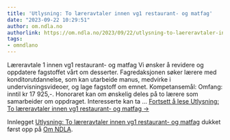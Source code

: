 ```yaml
---
title: 'Utlysning: To læreravtaler innen vg1 restaurant- og matfag'
date: "2023-09-22 10:29:51"
author: om.ndla.no
authorlink: https://om.ndla.no/2023/09/22/utlysning-to-laereravtaler-innen-vg1-restaurant-og-matfag/
tags:
- omndlano
---
```

<p>Læreravtale 1 innen vg1 restaurant- og matfag Vi ønsker å revidere og oppdatere fagstoffet vårt om desserter. Fagredaksjonen søker lærere med konditorutdannelse, som kan utarbeide manus, medvirke i undervisningsvideoer, og lage fagstoff om emnet. Kompetansemål: Omfang: inntil kr 17 925,-. Honoraret kan om ønskelig deles på to lærere som samarbeider om oppdraget. Interesserte kan ta &#8230; <a href="https://om.ndla.no/2023/09/22/utlysning-to-laereravtaler-innen-vg1-restaurant-og-matfag/" class="more-link">Fortsett å lese <span class="screen-reader-text">Utlysning: To læreravtaler innen vg1 restaurant- og matfag</span> <span class="meta-nav">&#8594;</span></a></p>
<p>Innlegget <a rel="nofollow" href="https://om.ndla.no/2023/09/22/utlysning-to-laereravtaler-innen-vg1-restaurant-og-matfag/">Utlysning: To læreravtaler innen vg1 restaurant- og matfag</a> dukket først opp på <a rel="nofollow" href="https://om.ndla.no">Om NDLA</a>.</p>
